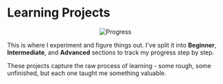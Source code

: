 # Learning Projects

<div align="center">

![Progress](https://readme-typing-svg.demolab.com?font=JetBrains+Mono&size=16&duration=0&pause=0&color=58A6FF&center=true&vCenter=true&width=400&lines=Beginner+→+Intermediate+→+Advanced)

</div>

This is where I experiment and figure things out. I've split it into **Beginner**, **Intermediate**, and **Advanced** sections to track my progress step by step.

These projects capture the raw process of learning - some rough, some unfinished, but each one taught me something valuable.
